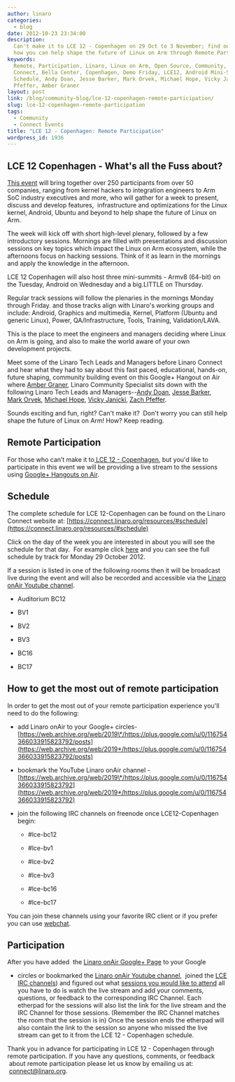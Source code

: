 ```yaml
---
author: linaro
categories:
  - blog
date: 2012-10-23 23:34:00
description:
  Can't make it to LCE 12 - Copenhagen on 29 Oct to 3 November; find out
  how you can help shape the future of Linux on Arm through Remote Participation.
keywords:
  Remote, Participation, Linaro, Linux on Arm, Open Source, Community, Linaro
  Connect, Bella Center, Copenhagen, Demo Friday, LCE12, Android Mini-Summit, Mini-Summit,
  Schedule, Andy Doan, Jesse Barker, Mark Orvek, Michael Hope, Vicky Janicki, Zach
  Pfeffer, Amber Graner
layout: post
link: /blog/community-blog/lce-12-copenhagen-remote-participation/
slug: lce-12-copenhagen-remote-participation
tags:
  - Community
  - Connect Events
title: "LCE 12 - Copenhagen: Remote Participation"
wordpress_id: 1936
---
```


## LCE 12 Copenhagen - What's all the Fuss about?

[This event](https://connect.linaro.org/resources/#welcome) will bring together over 250 participants from over 50 companies, ranging from kernel hackers to integration engineers to Arm SoC industry executives and more, who will gather for a week to present, discuss and develop features,  infrastructure and optimizations for the Linux kernel, Android, Ubuntu and beyond to help shape the future of Linux on Arm.

The week will kick off with short high-level plenary, followed by a few introductory sessions. Mornings are filled with presentations and discussion sessions on key topics which impact the Linux on Arm ecosystem, while the afternoons focus on hacking sessions. Think of it as learn in the mornings and apply the knowledge in the afternoon.

LCE 12 Copenhagen will also host three mini-summits - Armv8 (64-bit) on the Tuesday, Android on Wednesday and a big.LITTLE on Thursday.

Regular track sessions will follow the plenaries in the mornings Monday through Friday. and those tracks align with Linaro's working groups and include: Android, Graphics and multimedia, Kernel, Platform (Ubuntu and generic Linux), Power, QA/Infrastructure, Tools, Training, Validation/LAVA.

This is the place to meet the engineers and managers deciding where Linux on Arm is going, and also to make the world aware of your own development projects.

Meet some of the Linaro Tech Leads and Managers before Linaro Connect and hear what they had to say about this fast paced, educational, hands-on, future shaping, community building event on this Google+ Hangout on Air where [Amber Graner](/about/), Linaro Community Specialist sits down with the following Linaro Tech Leads and Managers--[Andy Doan](/about/), [Jesse Barker](/about/), [Mark Orvek](/about/), [Michael Hope](/about/), [Vicky Janicki](/about/), [Zach Pfeffer](/about/).

Sounds exciting and fun, right? Can't make it?  Don't worry you can still help shape the future of Linux on Arm! How? Keep reading.

## Remote Participation

For those who can’t make it to[ LCE 12 - Copenhagen](https://connect.linaro.org/resources/), but you'd like to participate in this event we will be providing a live stream to the sessions using [Google+ Hangouts on Air](http://www.google.com/+/learnmore/hangouts/onair.html).

## Schedule

The complete schedule for LCE 12-Copenhagen can be found on the Linaro Connect website at: [https://connect.linaro.org/resources/#schedule](https://connect.linaro.org/resources/#schedule)

Click on the day of the week you are interested in about you will see the schedule for that day.  For example click [here](https://connect.linaro.org/resources/#schedule) and you can see the full schedule by track for Monday 29 October 2012.

If a session is listed in one of the following rooms then it will be broadcast live during the event and will also be recorded and accessible via the [Linaro onAir Youtube channel](https://web.archive.org/web/2019*/https://plus.google.com/u/0/116754366033915823792/posts).

- Auditorium BC12

- BV1

- BV2

- BV3

- BC16

- BC17

## How to get the most out of remote participation

In order to get the most out of your remote participation experience you'll need to do the following:

- add Linaro onAir to your Google+ circles- [https://web.archive.org/web/2019\*/https://plus.google.com/u/0/116754366033915823792/posts](https://web.archive.org/web/2019*/https://plus.google.com/u/0/116754366033915823792/posts)

- bookmark the YouTube Linaro onAir channel - [https://web.archive.org/web/2019\*/https://plus.google.com/u/0/116754366033915823792](https://web.archive.org/web/2019*/https://plus.google.com/u/0/116754366033915823792)

- join the following IRC channels on freenode once LCE12-Copenhagen begin:

  - #lce-bc12

  - #lce-bv1

  - #lce-bv2

  - #lce-bv3

  - #lce-bc16

  - #lce-bc17

You can join these channels using your favorite IRC client or if you prefer you can use [webchat](http://webchat.freenode.net/?channels=lce-bc12%2Clce-bv2%2Clce-bv3%2C%20%23lce-bc16%2C%20%23lce-bc17%2Clce-bv1&uio=OT10cnVlJjEwPXRydWUmMTE9MjM218).

## Participation

After you have added  the [Linaro onAir Google+ Page](https://web.archive.org/web/2019*/https://plus.google.com/u/0/116754366033915823792/posts) to your Google

- circles or bookmarked the [Linaro onAir Youtube channel](https://web.archive.org/web/2019*/https://plus.google.com/u/0/116754366033915823792),  joined the [LCE IRC channels](http://webchat.freenode.net/?channels=lce-bc12%2Clce-bv2%2Clce-bv3%2C%20%23lce-bc16%2C%20%23lce-bc17%2Clce-bc18&uio=OT10cnVlJjEwPXRydWUmMTE9MjM218)) and figured out what [sessions you would like to attend](https://connect.linaro.org/resources/#schedule) all you have to do is watch the live stream and add your comments, questions, or feedback to the corresponding IRC Channel. Each etherpad for the sessions will also list the link for the live stream and the IRC Channel for those sessions. (Remember the IRC Channel matches the room that the session is in) Once the session ends the etherpad will also contain the link to the session so anyone who missed the live stream can get to it from the LCE 12 - Copenhagen schedule.

Thank you in advance for participating in LCE 12 - Copenhagen through remote participation. If you have any questions, comments, or feedback  about remote participation please let us know by emailing us at:  [connect@linaro.org](mailto:connect@linaro.org).

